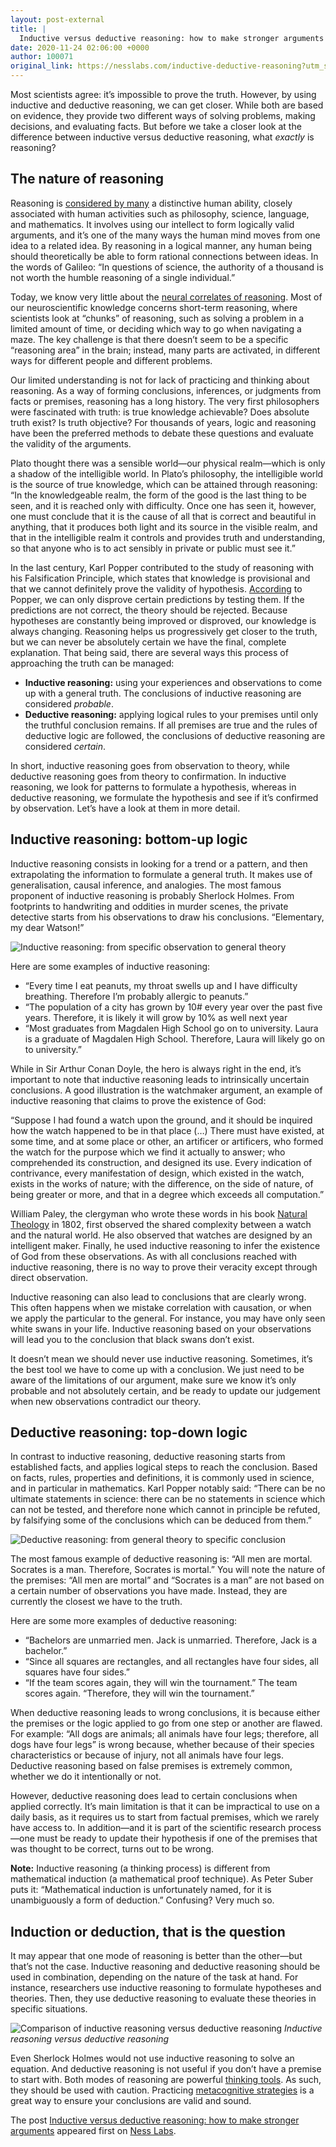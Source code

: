 ```yaml
---
layout: post-external
title: |
  Inductive versus deductive reasoning: how to make stronger arguments
date: 2020-11-24 02:06:00 +0000
author: 100071
original_link: https://nesslabs.com/inductive-deductive-reasoning?utm_source=rss&utm_medium=rss&utm_campaign=inductive-deductive-reasoning
---
```


Most scientists agree: it’s impossible to prove the truth. However, by using inductive and deductive reasoning, we can get closer. While both are based on evidence, they provide two different ways of solving problems, making decisions, and evaluating facts. But before we take a closer look at the difference between inductive versus deductive reasoning, what _exactly_ is reasoning?

## The nature of reasoning

Reasoning is [considered by many](https://amzn.to/3fCUNKU) a distinctive human ability, closely associated with human activities such as philosophy, science, language, and mathematics. It involves using our intellect to form logically valid arguments, and it’s one of the many ways the human mind moves from one idea to a related idea. By reasoning in a logical manner, any human being should theoretically be able to form rational connections between ideas. In the words of Galileo: “In questions of science, the authority of a thousand is not worth the humble reasoning of a single individual.”

Today, we know very little about the [neural correlates of reasoning](https://arxiv.org/pdf/1501.05174.pdf). Most of our neuroscientific knowledge concerns short-term reasoning, where scientists look at “chunks” of reasoning, such as solving a problem in a limited amount of time, or deciding which way to go when navigating a maze. The key challenge is that there doesn’t seem to be a specific “reasoning area” in the brain; instead, many parts are activated, in different ways for different people and different problems.

Our limited understanding is not for lack of practicing and thinking about reasoning. As a way of forming conclusions, inferences, or judgments from facts or premises, reasoning has a long history. The very first philosophers were fascinated with truth: is true knowledge achievable? Does absolute truth exist? Is truth objective? For thousands of years, logic and reasoning have been the preferred methods to debate these questions and evaluate the validity of the arguments.

Plato thought there was a sensible world—our physical realm—which is only a shadow of the intelligible world. In Plato’s philosophy, the intelligible world is the source of true knowledge, which can be attained through reasoning: “In the knowledgeable realm, the form of the good is the last thing to be seen, and it is reached only with difficulty. Once one has seen it, however, one must conclude that it is the cause of all that is correct and beautiful in anything, that it produces both light and its source in the visible realm, and that in the intelligible realm it controls and provides truth and understanding, so that anyone who is to act sensibly in private or public must see it.”

In the last century, Karl Popper contributed to the study of reasoning with his Falsification Principle, which states that knowledge is provisional and that we cannot definitely prove the validity of hypothesis. [According](https://amzn.to/3pX32pU) to Popper, we can only disprove certain predictions by testing them. If the predictions are not correct, the theory should be rejected. Because hypotheses are constantly being improved or disproved, our knowledge is always changing. Reasoning helps us progressively get closer to the truth, but we can never be absolutely certain we have the final, complete explanation. That being said, there are several ways this process of approaching the truth can be managed:

- **Inductive reasoning:** using your experiences and observations to come up with a general truth. The conclusions of inductive reasoning are considered _probable_.
- **Deductive reasoning:** applying logical rules to your premises until only the truthful conclusion remains. If all premises are true and the rules of deductive logic are followed, the conclusions of deductive reasoning are considered _certain_.

In short, inductive reasoning goes from observation to theory, while deductive reasoning goes from theory to confirmation. In inductive reasoning, we look for patterns to formulate a hypothesis, whereas in deductive reasoning, we formulate the hypothesis and see if it’s confirmed by observation. Let’s have a look at them in more detail.

## Inductive reasoning: bottom-up logic

Inductive reasoning consists in looking for a trend or a pattern, and then extrapolating the information to formulate a general truth. It makes use of generalisation, causal inference, and analogies. The most famous proponent of inductive reasoning is probably Sherlock Holmes. From footprints to handwriting and oddities in murder scenes, the private detective starts from his observations to draw his conclusions. “Elementary, my dear Watson!”

![Inductive reasoning: from specific observation to general theory](https://nesslabs.com/wp-content/uploads/2020/11/inductive-reasoning-illustration-1024x274.png)

Here are some examples of inductive reasoning:

- “Every time I eat peanuts, my throat swells up and I have difficulty breathing. Therefore I’m probably allergic to peanuts.”
- “The population of a city has grown by 10# every year over the past five years. Therefore, it is likely it will grow by 10% as well next year
- “Most graduates from Magdalen High School go on to university. Laura is a graduate of Magdalen High School. Therefore, Laura will likely go on to university.”

While in Sir Arthur Conan Doyle, the hero is always right in the end, it’s important to note that inductive reasoning leads to intrinsically uncertain conclusions. A good illustration is the watchmaker argument, an example of inductive reasoning that claims to prove the existence of God:

“Suppose I had found a watch upon the ground, and it should be inquired how the watch happened to be in that place (…) There must have existed, at some time, and at some place or other, an artificer or artificers, who formed the watch for the purpose which we find it actually to answer; who comprehended its construction, and designed its use. Every indication of contrivance, every manifestation of design, which existed in the watch, exists in the works of nature; with the difference, on the side of nature, of being greater or more, and that in a degree which exceeds all computation.”

William Paley, the clergyman who wrote these words in his book [Natural Theology](https://amzn.to/3lbp84t) in 1802, first observed the shared complexity between a watch and the natural world. He also observed that watches are designed by an intelligent maker. Finally, he used inductive reasoning to infer the existence of God from these observations. As with all conclusions reached with inductive reasoning, there is no way to prove their veracity except through direct observation.

Inductive reasoning can also lead to conclusions that are clearly wrong. This often happens when we mistake correlation with causation, or when we apply the particular to the general. For instance, you may have only seen white swans in your life. Inductive reasoning based on your observations will lead you to the conclusion that black swans don’t exist.

It doesn’t mean we should never use inductive reasoning. Sometimes, it’s the best tool we have to come up with a conclusion. We just need to be aware of the limitations of our argument, make sure we know it’s only probable and not absolutely certain, and be ready to update our judgement when new observations contradict our theory.

## Deductive reasoning: top-down logic

In contrast to inductive reasoning, deductive reasoning starts from established facts, and applies logical steps to reach the conclusion. Based on facts, rules, properties and definitions, it is commonly used in science, and in particular in mathematics. Karl Popper notably said: “There can be no ultimate statements in science: there can be no statements in science which can not be tested, and therefore none which cannot in principle be refuted, by falsifying some of the conclusions which can be deduced from them.”

![Deductive reasoning: from general theory to specific conclusion](https://nesslabs.com/wp-content/uploads/2020/11/deductive-reasoning-illustration-1024x273.png)

The most famous example of deductive reasoning is: “All men are mortal. Socrates is a man. Therefore, Socrates is mortal.” You will note the nature of the premises: “All men are mortal” and “Socrates is a man” are not based on a certain number of observations you have made. Instead, they are currently the closest we have to the truth.

Here are some more examples of deductive reasoning:

- “Bachelors are unmarried men. Jack is unmarried. Therefore, Jack is a bachelor.”
- “Since all squares are rectangles, and all rectangles have four sides, all squares have four sides.”
- “If the team scores again, they will win the tournament.” The team scores again. “Therefore, they will win the tournament.”

When deductive reasoning leads to wrong conclusions, it is because either the premises or the logic applied to go from one step or another are flawed. For example: “All dogs are animals; all animals have four legs; therefore, all dogs have four legs” is wrong because, whether because of their species characteristics or because of injury, not all animals have four legs. Deductive reasoning based on false premises is extremely common, whether we do it intentionally or not.

However, deductive reasoning does lead to certain conclusions when applied correctly. It’s main limitation is that it can be impractical to use on a daily basis, as it requires us to start from factual premises, which we rarely have access to. In addition—and it is part of the scientific research process—one must be ready to update their hypothesis if one of the premises that was thought to be correct, turns out to be wrong.

**Note:** Inductive reasoning (a thinking process) is different from mathematical induction (a mathematical proof technique). As Peter Suber puts it: “Mathematical induction is unfortunately named, for it is unambiguously a form of deduction.” Confusing? Very much so.

## Induction or deduction, that is the question

It may appear that one mode of reasoning is better than the other—but that’s not the case. Inductive reasoning and deductive reasoning should be used in combination, depending on the nature of the task at hand. For instance, researchers use inductive reasoning to formulate hypotheses and theories. Then, they use deductive reasoning to evaluate these theories in specific situations.

![Comparison of inductive reasoning versus deductive reasoning](https://nesslabs.com/wp-content/uploads/2020/11/inductive-deductive-reasoning-comparison-1.jpg)
_Inductive reasoning versus deductive reasoning_

Even Sherlock Holmes would not use inductive reasoning to solve an equation. And deductive reasoning is not useful if you don’t have a premise to start with. Both modes of reasoning are powerful [thinking tools](https://nesslabs.com/topic/tools). As such, they should be used with caution. Practicing [metacognitive strategies](https://nesslabs.com/metacognition) is a great way to ensure your conclusions are valid and sound.

The post [Inductive versus deductive reasoning: how to make stronger arguments](https://nesslabs.com/inductive-deductive-reasoning) appeared first on [Ness Labs](https://nesslabs.com).
